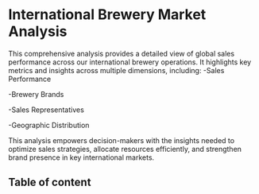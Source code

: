 # International Brewery Market Analysis
This comprehensive analysis provides a detailed view of global sales performance across our international brewery operations. It highlights key metrics and insights across multiple dimensions, including:
-Sales Performance

-Brewery Brands

-Sales Representatives

-Geographic Distribution

This analysis empowers decision-makers with the insights needed to optimize sales strategies, allocate resources efficiently, and strengthen brand presence in key international markets.

## Table of content

